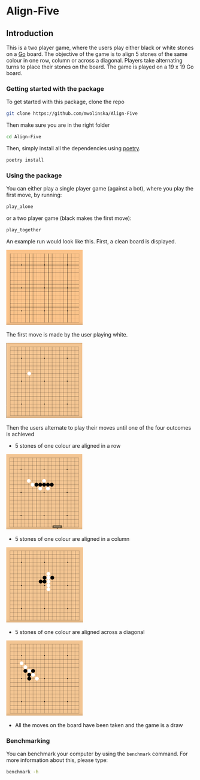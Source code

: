 # Align-Five

## Introduction
This is a two player game, where the users play 
either black or white stones on a  [Go](https://en.wikipedia.org/wiki/Go_(game)) board. 
The objective of the game is to align 5 stones of the same colour in one row,
column or across a diagonal. Players take alternating turns to place their stones 
on the board.
The game is played on a 19 x 19 Go board.

### Getting started with the package
To get started with this package, clone the repo
```bash
git clone https://github.com/mwolinska/Align-Five
```
Then make sure you are in the right folder
```bash
cd Align-Five
```

Then, simply install all the dependencies using [poetry](https://python-poetry.org).
```bash
poetry install
```


### Using the package
You can either play a single player game (against a bot), where you play the first move, by running:
```bash
play_alone
```
or a two player game (black makes the first move):
```bash
play_together
```
An example run would look like this.
First, a clean board is displayed. 

<img src="./Images/GameScreenshots/clean_board.png" height="200">

The first move is made by the user playing white. 

<img src="./Images/GameScreenshots/first_move.png" height="200">

Then the users alternate to play their moves until one of 
the four outcomes is achieved
* 5 stones of one colour are aligned in a row

<img src="./Images/GameScreenshots/win_in_row.png" height="200">

* 5 stones of one colour are aligned in a column

<img src="./Images/GameScreenshots/win_in_column.png" height="200">

* 5 stones of one colour are aligned across a diagonal

<img src="./Images/GameScreenshots/win_in_diagonal.png" height="200">

* All the moves on the board have been taken and the 
game is a draw


### Benchmarking
You can benchmark your computer by using the `benchmark` command.
For more information about this, please type:
```bash
benchmark -h
```

